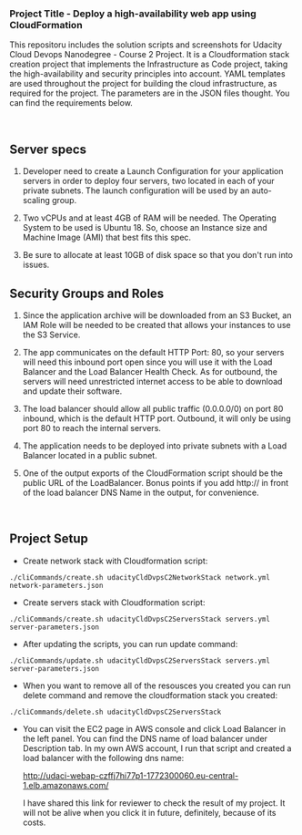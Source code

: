 ### Project Title - Deploy a high-availability web app using CloudFormation
This repositoru includes the solution scripts and screenshots for Udacity Cloud Devops Nanodegree - Course 2 Project. 
It is a Cloudformation stack creation project that implements the Infrastructure as Code  project, taking the high-availability and security principles into account. YAML templates are used throughout the project for building the cloud infrastructure, as required for the project. The parameters are in the JSON files thought. You can find the requirements below.

<br >

## Server specs

1. Developer need to create a Launch Configuration for your application servers in order to deploy four servers, two located in each of your private subnets. The launch configuration will be used by an auto-scaling group.

2. Two vCPUs and at least 4GB of RAM will be needed. The Operating System to be used is Ubuntu 18. So, choose an Instance size and Machine Image (AMI) that best fits this spec.

3. Be sure to allocate at least 10GB of disk space so that you don't run into issues.

## Security Groups and Roles

1. Since the application archive will be downloaded from an S3 Bucket, an IAM Role will be needed to be created that allows your instances to use the S3 Service.

2. The app communicates on the default HTTP Port: 80, so your servers will need this inbound port open since you will use it with the Load Balancer and the Load Balancer Health Check. As for outbound, the servers will need unrestricted internet access to be able to download and update their software.

3. The load balancer should allow all public traffic (0.0.0.0/0) on port 80 inbound, which is the default HTTP port. Outbound, it will only be using port 80 to reach the internal servers.

4. The application needs to be deployed into private subnets with a Load Balancer located in a public subnet.

5. One of the output exports of the CloudFormation script should be the public URL of the LoadBalancer. Bonus points if you add http:// in front of the load balancer DNS Name in the output, for convenience.

<br >

## Project Setup

- Create network stack with Cloudformation script:

```./cliCommands/create.sh udacityCldDvpsC2NetworkStack network.yml network-parameters.json```


- Create servers stack with Cloudformation script:

```./cliCommands/create.sh udacityCldDvpsC2ServersStack servers.yml server-parameters.json```


- After updating the scripts, you can run update command:

```./cliCommands/update.sh udacityCldDvpsC2ServersStack servers.yml server-parameters.json```

- When you want to remove all of the resousces you created you can run delete command and remove the cloudformation stack you created:

```./cliCommands/delete.sh udacityCldDvpsC2ServersStack```

- You can visit the EC2 page in AWS console and click Load Balancer in the left panel. You can find the DNS name of load balancer under Description tab. In my own AWS account, I run that script and created a load balancer with the following dns name:

    http://udaci-webap-czffj7hi77p1-1772300060.eu-central-1.elb.amazonaws.com/

    I have shared this link for reviewer to check the result of my project. It will not be alive when you click it in future, definitely, because of its costs.